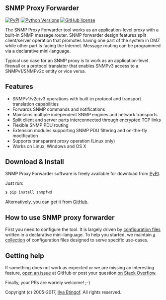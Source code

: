 
SNMP Proxy Forwarder
--------------------

[![PyPI](https://img.shields.io/pypi/v/snmpfwd.svg?maxAge=2592000)](https://pypi.python.org/pypi/snmpfwd)
[![Python Versions](https://img.shields.io/pypi/pyversions/snmpfwd.svg)](https://pypi.python.org/pypi/snmpfwd/)
[![GitHub license](https://img.shields.io/badge/license-BSD-blue.svg)](https://raw.githubusercontent.com/etingof/snmpfwd/master/LICENSE.txt)

The SNMP Proxy Forwarder tool works as an application-level proxy with a built-in
SNMP message router. SNMP forwarder design features split client/server operation
that promotes having one part of the system in DMZ while other part is 
facing the Internet. Message routing can be programmed via a declarative
mini-language.

Typical use case for an SNMP proxy is to work as an application-level firewall
or a protocol translator that enables SNMPv3 access to a SNMPv1/SNMPv2c
entity or vice versa.

Features
--------

* SNMPv1/v2c/v3 operations with built-in protocol and transport translation capabilities
* Forwards SNMP commands and notifications
* Maintains multiple independent SNMP engines and network transports
* Split client and server parts interconnected through encrypted TCP links
* Flexible SNMP PDU routing
* Extension modules supporting SNMP PDU filtering and on-the-fly modification
* Supports transparent proxy operation (Linux only)
* Works on Linux, Windows and OS X

Download & Install
------------------

SNMP Proxy Forwarder software is freely available for download from
[PyPI](https://pypi.python.org/pypi/snmpfwd).

Just run:

```bash
$ pip install snmpfwd
```

Alternatively, you can get it from [GitHub](https://github.com/etingof/snmpfwd/releases).

How to use SNMP proxy forwarder
-------------------------------

First you need to configure the tool. It is largely driven by
[configuration files](http://snmplabs.com/snmpfwd/configuration/index.html)
written in a declarative mini-language. To help you started, we maintain
[a collection](http://snmplabs.com/snmpfwd/configuration/index.html#examples)
of configuration files designed to serve specific use-cases.

Getting help
------------

If something does not work as expected or we are missing an interesting feature,
[open an issue](https://github.com/etingof/snmpfwd/issues) at GitHub or
post your question [on Stack Overflow](http://stackoverflow.com/questions/ask).

Finally, your PRs are warmly welcome! ;-)

Copyright (c) 2005-2017, [Ilya Etingof](mailto:etingof@gmail.com). All rights reserved.
